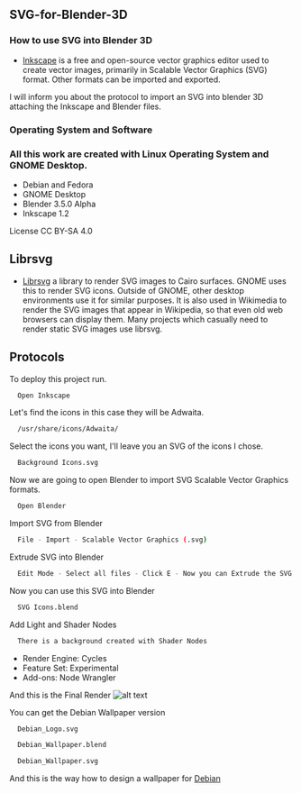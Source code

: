 ## SVG-for-Blender-3D

### How to use SVG into Blender 3D

- [Inkscape](https://inkscape.org/) is a free and open-source vector graphics editor used to create vector images, primarily in Scalable Vector Graphics (SVG) format. Other formats can be imported and exported.

I will inform you about the protocol to import an SVG into blender 3D attaching the Inkscape and Blender files.

### Operating System and Software
### All this work are created with Linux Operating System and GNOME Desktop.

- Debian and Fedora
- GNOME Desktop
- Blender 3.5.0 Alpha
- Inkscape 1.2

License CC BY-SA 4.0

## Librsvg
- [Librsvg](https://github.com/GNOME/librsvg) a library to render SVG images to Cairo surfaces. GNOME uses this to render SVG icons. Outside of GNOME, other desktop environments use it for similar purposes. It is also used in Wikimedia to render the SVG images that appear in Wikipedia, so that even old web browsers can display them. Many projects which casually need to render static SVG images use librsvg.

## Protocols

To deploy this project run.
```bash
  Open Inkscape
```
Let's find the icons in this case they will be Adwaita.
```bash
  /usr/share/icons/Adwaita/
```
Select the icons you want, I'll leave you an SVG of the icons I chose.
```bash
  Background Icons.svg
```
Now we are going to open Blender to import SVG Scalable Vector Graphics formats.
```bash
  Open Blender
```
Import SVG from Blender
```bash
  File - Import - Scalable Vector Graphics (.svg)
```
Extrude SVG into Blender
```bash
  Edit Mode - Select all files - Click E - Now you can Extrude the SVG. 
```
Now you can use this SVG into Blender
```bash
  SVG Icons.blend
```
Add Light and Shader Nodes
```bash
  There is a background created with Shader Nodes
```
- Render Engine: Cycles
- Feature Set: Experimental
- Add-ons: Node Wrangler

And this is the Final Render
![alt text](https://github.com/dnlgalleguillos/SVG-for-Blender-3D/blob/main/Render%20SVG%20for%20Blender.png?raw=true "SVG for Blender 3D")

You can get the Debian Wallpaper version
```bash
  Debian_Logo.svg
```
```bash
  Debian_Wallpaper.blend
```
```bash
  Debian_Wallpaper.svg
```
And this is the way how to design a wallpaper for [Debian](https://wiki.debian.org/DebianArt/Themes/SoftDebian)
